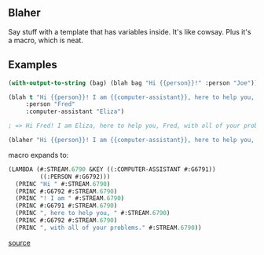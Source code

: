 Blaher
---

Say stuff with a template that has variables inside. It's like
cowsay. Plus it's a macro, which is neat.

Examples
---

```lisp
(with-output-to-string (bag) (blah bag "Hi {{person}}!" :person "Joe")); => "Hi Joe!"

(blah t "Hi {{person}}! I am {{computer-assistant}}, here to help you, {{person}}, with all of your problems."
     :person "Fred"
     :computer-assistant "Eliza")

; => Hi Fred! I am Eliza, here to help you, Fred, with all of your problems.
```
```lisp
(blaher "Hi {{person}}! I am {{computer-assistant}}, here to help you, {{person}}, with all of your problems.")
```
macro expands to:
```lisp
(LAMBDA (#:STREAM.6790 &KEY ((:COMPUTER-ASSISTANT #:G6791))
         ((:PERSON #:G6792)))
  (PRINC "Hi " #:STREAM.6790)
  (PRINC #:G6792 #:STREAM.6790)
  (PRINC "! I am " #:STREAM.6790)
  (PRINC #:G6791 #:STREAM.6790)
  (PRINC ", here to help you, " #:STREAM.6790)
  (PRINC #:G6792 #:STREAM.6790)
  (PRINC ", with all of your problems." #:STREAM.6790))
```

[source](http://localhost/bauhh/bauhh.dyndns.org_8000/gilbert)
